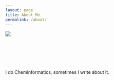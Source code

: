 ```yaml
---
layout: page
title: About Me
permalink: /about/
---
```


<img align="left" src="{{site.baseurl}}/images/wpw_cartoon_small.jpg">
<br/>
<br/>
<br/>
<br/>
<br/>
<br/>
<br/>I do Cheminformatics, sometimes I write about it.<br/>


